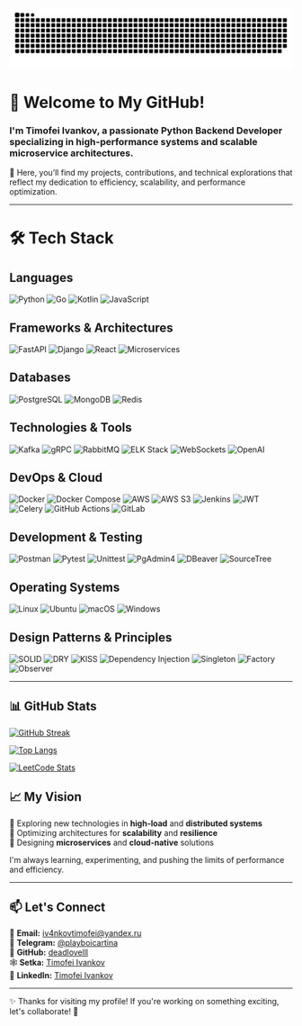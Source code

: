 ![GitHub Contribution Snake](https://raw.githubusercontent.com/Platane/snk/output/github-contribution-grid-snake.svg)

# 👋 Welcome to My GitHub!

### I'm **Timofei Ivankov**, a passionate **Python Backend Developer** specializing in **high-performance systems** and **scalable microservice architectures**.

🚀 Here, you’ll find my projects, contributions, and technical explorations that reflect my dedication to efficiency, scalability, and performance optimization.

---

# 🛠️ Tech Stack

## **Languages**
![Python](https://img.shields.io/badge/Python-3776AB?style=for-the-badge&logo=python&logoColor=white)
![Go](https://img.shields.io/badge/Go-00ADD8?style=for-the-badge&logo=go&logoColor=white)
![Kotlin](https://img.shields.io/badge/Kotlin-0095D5?style=for-the-badge&logo=kotlin&logoColor=white)
![JavaScript](https://img.shields.io/badge/JavaScript-F7DF1E?style=for-the-badge&logo=javascript&logoColor=black)

## **Frameworks & Architectures**
![FastAPI](https://img.shields.io/badge/FastAPI-009688?style=for-the-badge&logo=fastapi&logoColor=white)
![Django](https://img.shields.io/badge/Django-092E20?style=for-the-badge&logo=django&logoColor=white)
![React](https://img.shields.io/badge/React-20232A?style=for-the-badge&logo=react&logoColor=61DAFB)
![Microservices](https://img.shields.io/badge/Microservices-FF6F00?style=for-the-badge&logo=microservices&logoColor=white)

## **Databases**
![PostgreSQL](https://img.shields.io/badge/PostgreSQL-336791?style=for-the-badge&logo=postgresql&logoColor=white)
![MongoDB](https://img.shields.io/badge/MongoDB-47A248?style=for-the-badge&logo=mongodb&logoColor=white)
![Redis](https://img.shields.io/badge/Redis-DC382D?style=for-the-badge&logo=redis&logoColor=white)

## **Technologies & Tools**
![Kafka](https://img.shields.io/badge/Apache%20Kafka-231F20?style=for-the-badge&logo=apache-kafka&logoColor=white)
![gRPC](https://img.shields.io/badge/gRPC-4285F4?style=for-the-badge&logo=grpc&logoColor=white)
![RabbitMQ](https://img.shields.io/badge/RabbitMQ-FF6600?style=for-the-badge&logo=rabbitmq&logoColor=white)
![ELK Stack](https://img.shields.io/badge/ELK%20Stack-005571?style=for-the-badge&logo=elastic-stack&logoColor=white)
![WebSockets](https://img.shields.io/badge/WebSockets-008000?style=for-the-badge&logo=websockets&logoColor=white)
![OpenAI](https://img.shields.io/badge/OpenAI-412991?style=for-the-badge&logo=openai&logoColor=white)

## **DevOps & Cloud**
![Docker](https://img.shields.io/badge/Docker-2496ED?style=for-the-badge&logo=docker&logoColor=white)
![Docker Compose](https://img.shields.io/badge/Docker%20Compose-2496ED?style=for-the-badge&logo=docker&logoColor=white)
![AWS](https://img.shields.io/badge/AWS-232F3E?style=for-the-badge&logo=amazonaws&logoColor=white)
![AWS S3](https://img.shields.io/badge/AWS%20S3-569A31?style=for-the-badge&logo=amazonaws&logoColor=white)
![Jenkins](https://img.shields.io/badge/Jenkins-D24939?style=for-the-badge&logo=jenkins&logoColor=white)
![JWT](https://img.shields.io/badge/JWT-000000?style=for-the-badge&logo=jsonwebtokens&logoColor=white)
![Celery](https://img.shields.io/badge/Celery-37814A?style=for-the-badge&logo=celery&logoColor=white)
![GitHub Actions](https://img.shields.io/badge/GitHub%20Actions-2088FF?style=for-the-badge&logo=github-actions&logoColor=white)
![GitLab](https://img.shields.io/badge/GitLab-FCA121?style=for-the-badge&logo=gitlab&logoColor=white)

## **Development & Testing**
![Postman](https://img.shields.io/badge/Postman-FF6C37?style=for-the-badge&logo=postman&logoColor=white)
![Pytest](https://img.shields.io/badge/Pytest-0A9EDC?style=for-the-badge&logo=pytest&logoColor=white)
![Unittest](https://img.shields.io/badge/Unittest-000000?style=for-the-badge&logo=python&logoColor=white)
![PgAdmin4](https://img.shields.io/badge/PgAdmin4-336791?style=for-the-badge&logo=postgresql&logoColor=white)
![DBeaver](https://img.shields.io/badge/DBeaver-372923?style=for-the-badge&logo=dbeaver&logoColor=white)
![SourceTree](https://img.shields.io/badge/SourceTree-0052CC?style=for-the-badge&logo=sourcetree&logoColor=white)

## **Operating Systems**
![Linux](https://img.shields.io/badge/Linux-FCC624?style=for-the-badge&logo=linux&logoColor=white)
![Ubuntu](https://img.shields.io/badge/Ubuntu-E95420?style=for-the-badge&logo=ubuntu&logoColor=white)
![macOS](https://img.shields.io/badge/macOS-000000?style=for-the-badge&logo=apple&logoColor=white)
![Windows](https://img.shields.io/badge/Windows-0078D6?style=for-the-badge&logo=windows&logoColor=white)

## **Design Patterns & Principles**
![SOLID](https://img.shields.io/badge/SOLID-FF5733?style=for-the-badge&logo=solid&logoColor=white)
![DRY](https://img.shields.io/badge/DRY-00BFFF?style=for-the-badge&logo=dry&logoColor=white)
![KISS](https://img.shields.io/badge/KISS-8A2BE2?style=for-the-badge&logo=kiss&logoColor=white)
![Dependency Injection](https://img.shields.io/badge/Dependency%20Injection-4682B4?style=for-the-badge&logo=dependency-injection&logoColor=white)
![Singleton](https://img.shields.io/badge/Singleton-008000?style=for-the-badge&logo=singleton&logoColor=white)
![Factory](https://img.shields.io/badge/Factory-DAA520?style=for-the-badge&logo=factory&logoColor=white)
![Observer](https://img.shields.io/badge/Observer-FF4500?style=for-the-badge&logo=observer&logoColor=white)

---

## 📊 GitHub Stats

[![GitHub Streak](https://github-readme-streak-stats.herokuapp.com/?user=deadlovelll)](https://git.io/streak-stats)

[![Top Langs](https://github-readme-stats.vercel.app/api/top-langs/?username=deadlovelll&layout=compact)](https://github.com/deadlovelll/github-readme-stats)

[![LeetCode Stats](https://leetcard.jacoblin.cool/lovell3232?theme=light&font=Arial&lapor?ext=contest)](https://leetcode.com/lovell3232/)

## 📈 My Vision

🔹 Exploring new technologies in **high-load** and **distributed systems**  
🔹 Optimizing architectures for **scalability** and **resilience**  
🔹 Designing **microservices** and **cloud-native** solutions  

I'm always learning, experimenting, and pushing the limits of performance and efficiency. 

---

## 📫 Let's Connect

💌 **Email:** [iv4nkovtimofei@yandex.ru](mailto:iv4nkovtimofei@yandex.ru)  
💬 **Telegram:** [@playboicartina](https://t.me/playboicartina)  
🐙 **GitHub:** [deadlovelll](https://github.com/deadlovelll)  
🕸️ **Setka:** [Timofei Ivankov](https://set.ki/iLxNUUi)  
👔 **LinkedIn:** [Timofei Ivankov](https://www.linkedin.com/in/timofei-ivankov-717154277/)  

---

✨ Thanks for visiting my profile! If you're working on something exciting, let's collaborate! 🚀
